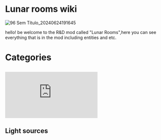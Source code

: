 # Lunar rooms wiki

![96 Sem Título_20240624191645](https://github.com/Redstel/Lunar-rooms-wiki/assets/168801295/ddd7118d-9a76-49a4-aa0c-0aa843687c03)

hello! be welcome to the R&D mod called "Lunar Rooms",here you can see everything that is in the mod including entities and etc. 

# Categories

## ![Entities](https://github.com/Redstel/Lunar-rooms-wiki/blob/main/Entities.md)

## Light sources


